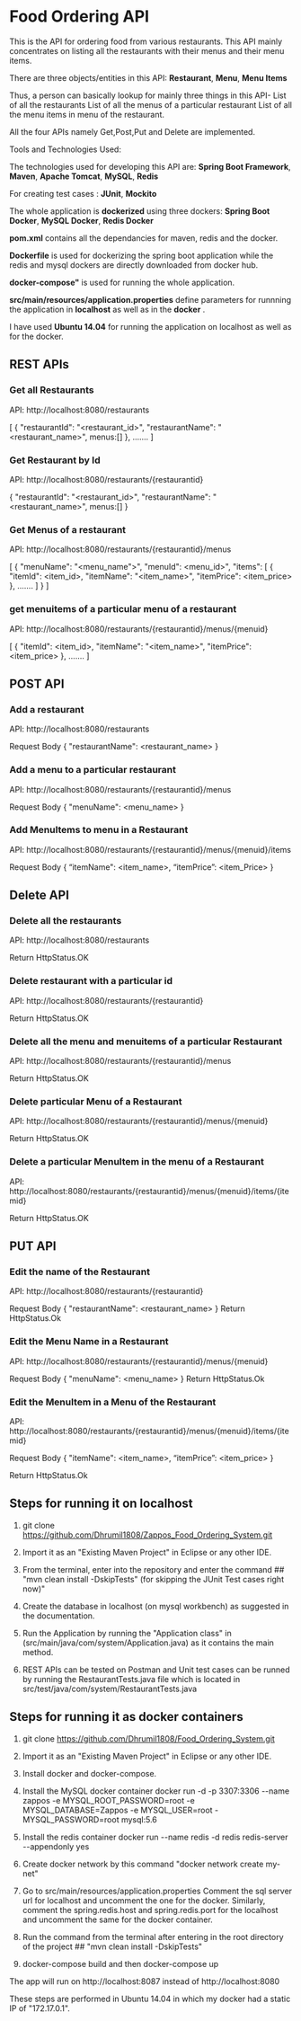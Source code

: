 # Food Ordering API

This is the API for ordering food from various restaurants. This API mainly concentrates on listing all the restaurants with their menus and their menu items.

There are three objects/entities in this API:
 **Restaurant**,
 **Menu**,
 **Menu Items**

Thus, a person can basically lookup for mainly three things in this API-
List of all the restaurants
List of all the menus of a particular restaurant
List of all the menu items in  menu of the restaurant.

All the four APIs namely Get,Post,Put and Delete  are implemented.

Tools and Technologies Used:

The technologies used for developing this API are:
 **Spring Boot Framework**,
 **Maven**,
 **Apache Tomcat**,
 **MySQL**,
 **Redis**

For creating test cases :
 **JUnit**,
 **Mockito**


The whole application is **dockerized** using three dockers:
**Spring Boot Docker**, 
**MySQL Docker**, 
**Redis Docker**

**pom.xml** contains all the dependancies for maven, redis and the docker.

**Dockerfile** is used for dockerizing the spring boot application while the redis and mysql dockers are  directly downloaded from docker hub.

**docker-compose"** is used for running the whole application.

**src/main/resources/application.properties** define parameters for runnning the application in **localhost** as well as in the **docker** .

I have used **Ubuntu 14.04** for running the application on localhost as well as for the docker.


## REST APIs

### Get all Restaurants

API: http://localhost:8080/restaurants

[
{
"restaurantId": "<restaurant_id>",
"restaurantName": "<restaurant_name>",
menus:[]
},
.......
]


### Get Restaurant by Id

API: http://localhost:8080/restaurants/{restaurantid}

{
"restaurantId": "<restaurant_id>",
"restaurantName": "<restaurant_name>",
menus:[]
}

### Get Menus of a restaurant

API: http://localhost:8080/restaurants/{restaurantid}/menus

[
    {
    "menuName": "<menu_name">",
        "menuId": <menu_id>",
        "items": [
            {
                "itemId": <item_id>,
                "itemName": "<item_name>",
                "itemPrice": <item_price>
            },
           .......
        ]
    }
    ]
 
 
 ### get menuitems of a particular menu of a restaurant
 API: http://localhost:8080/restaurants/{restaurantid}/menus/{menuid}
 
 [
            {
                "itemId": <item_id>,
                "itemName": "<item_name>",
                "itemPrice": <item_price>
            },
           .......
        ]
  

## POST API

### Add a restaurant

API: http://localhost:8080/restaurants

Request Body
{
    "restaurantName": <restaurant_name>
}
 
 ### Add a menu to a particular restaurant
 
 API: http://localhost:8080/restaurants/{restaurantid}/menus
 
 Request Body
{
    "menuName": <menu_name>
}


### Add MenuItems to menu in a Restaurant

API: http://localhost:8080/restaurants/{restaurantid}/menus/{menuid}/items

Request Body
{
	“itemName": <item_name>,
    “itemPrice”:  <item_Price>
}


## Delete API

### Delete all the restaurants

API: http://localhost:8080/restaurants

Return HttpStatus.OK

### Delete restaurant with a particular id

API: http://localhost:8080/restaurants/{restaurantid}

Return HttpStatus.OK

### Delete all the menu and menuitems of a particular Restaurant

API: http://localhost:8080/restaurants/{restaurantid}/menus
    
Return HttpStatus.OK

### Delete particular Menu of a Restaurant

API: http://localhost:8080/restaurants/{restaurantid}/menus/{menuid}

Return HttpStatus.OK

### Delete a particular MenuItem in the menu of a Restaurant

API: http://localhost:8080/restaurants/{restaurantid}/menus/{menuid}/items/{itemid}

Return HttpStatus.OK

## PUT API

### Edit the name of the Restaurant

API: http://localhost:8080/restaurants/{restaurantid}

Request Body
{
    "restaurantName": <restaurant_name>
}
Return HttpStatus.Ok

### Edit the Menu Name in a Restaurant

API: http://localhost:8080/restaurants/{restaurantid}/menus/{menuid}

Request Body
{
    "menuName": <menu_name>
}
Return HttpStatus.Ok

###  Edit the MenuItem in a Menu of the Restaurant

API: http://localhost:8080/restaurants/{restaurantid}/menus/{menuid}/items/{itemid}

Request Body
{
    "itemName": <item_name>,
    “itemPrice”: <item_price>
}

Return HttpStatus.Ok



## Steps for running it on localhost

1) git clone https://github.com/Dhrumil1808/Zappos_Food_Ordering_System.git

2) Import it as an "Existing Maven Project"  in Eclipse or any other IDE.

3)  From the terminal, enter into the repository and enter the command ## "mvn clean install -DskipTests" (for skipping the JUnit Test cases right now)"

4) Create the database in localhost (on mysql workbench) as suggested in the documentation. 

5) Run the Application by running the "Application class" in (src/main/java/com/system/Application.java) as it contains the main method.

6) REST APIs can be tested on Postman and Unit test cases can be runned by running the RestaurantTests.java file which is located in src/test/java/com/system/RestaurantTests.java


## Steps for running it as docker containers
1) git clone https://github.com/Dhrumil1808/Food_Ordering_System.git

2) Import it as an "Existing Maven Project"  in Eclipse or any other IDE.

3) Install docker and docker-compose.

4) Install the MySQL docker container
 docker run -d -p 3307:3306 --name zappos  -e MYSQL_ROOT_PASSWORD=root  -e MYSQL_DATABASE=Zappos -e MYSQL_USER=root -MYSQL_PASSWORD=root  mysql:5.6
 
5) Install the redis container
  docker run --name redis -d redis redis-server --appendonly yes
 
 
 6) Create docker network by this command "docker network create my-net"

7) Go to src/main/resources/application.properties
Comment the sql server url for localhost and uncomment the one for the docker. Similarly, comment the spring.redis.host and spring.redis.port for the localhost and uncomment the same for the docker container.

 7)  Run the command from the terminal after entering in the root directory of the project ## "mvn clean install -DskipTests"

8) docker-compose build and then docker-compose up
 
 The app will run on http://localhost:8087 instead of http://localhost:8080
 
These steps are performed in Ubuntu 14.04 in which my docker had a static IP of "172.17.0.1".
